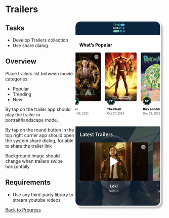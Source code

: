 # Trailers

<img align="right" src="./assets/mockups/trailers-screen.png" height="600">

## Tasks

- Develop Trailers collection
- Use share dialog

## Overview

Place trailers list between movie categories:

- Popular
- Trending
- New

By tap on the trailer app should play the trailer in portrait/landscape mode.

By tap on the round button in the top right corner app should open the system share dialog, for able to share the trailer link

Background image should change when trailers swipe horizontally

## Requirements

- Use any third-party library to stream youtube videos

[Back to Progress](../README.md#progress)